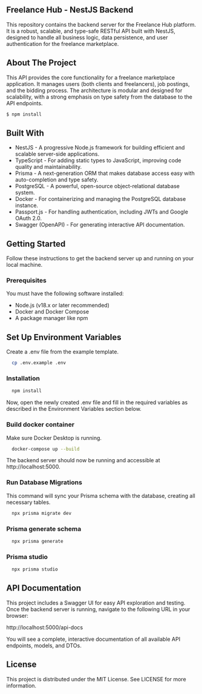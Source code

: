 ## Freelance Hub - NestJS Backend

This repository contains the backend server for the Freelance Hub platform. It is a robust, scalable, and type-safe RESTful API built with NestJS, designed to handle all business logic, data persistence, and user authentication for the freelance marketplace.

## About The Project

This API provides the core functionality for a freelance marketplace application. It manages users (both clients and freelancers), job postings, and the bidding process. The architecture is modular and designed for scalability, with a strong emphasis on type safety from the database to the API endpoints.

```bash
$ npm install
```

## Built With

- NestJS - A progressive Node.js framework for building efficient and scalable server-side applications.
- TypeScript - For adding static types to JavaScript, improving code quality and maintainability.
- Prisma - A next-generation ORM that makes database access easy with auto-completion and type safety.
- PostgreSQL - A powerful, open-source object-relational database system.
- Docker - For containerizing and managing the PostgreSQL database instance.
- Passport.js - For handling authentication, including JWTs and Google OAuth 2.0.
- Swagger (OpenAPI) - For generating interactive API documentation.


## Getting Started
Follow these instructions to get the backend server up and running on your local machine.


### Prerequisites
You must have the following software installed:

- Node.js (v18.x or later recommended)
- Docker and Docker Compose
- A package manager like npm


## Set Up Environment Variables
Create a .env file from the example template.

```bash
  cp .env.example .env
```

### Installation

```bash
  npm install
```


Now, open the newly created .env file and fill in the required variables as described in the Environment Variables section below.


### Build docker container
Make sure Docker Desktop is running.

```bash
  docker-compose up --build
```

The backend server should now be running and accessible at http://localhost:5000.


### Run Database Migrations
This command will sync your Prisma schema with the database, creating all necessary tables.

```bash
  npx prisma migrate dev
```

### Prisma generate schema

```bash
  npx prisma generate
```

### Prisma studio

```bash
  npx prisma studio
```


## API Documentation
This project includes a Swagger UI for easy API exploration and testing. Once the backend server is running, navigate to the following URL in your browser:

http://localhost:5000/api-docs

You will see a complete, interactive documentation of all available API endpoints, models, and DTOs.


## License
This project is distributed under the MIT License. See LICENSE for more information.

